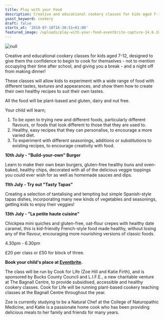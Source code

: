 ```yaml
---
title: Play with your Food
description: Creative and educational cookery classes for kids aged 7-12
yoast_keyword: cookery
draft: false
starts_at: '2018-07-10T16:30:51+01:00'
featured_image: /uploads/play-with-your-food-eventbrite-capture-14.6.18.jpeg
---
```

![null](/uploads/play-with-your-food-eventbrite-capture-14.6.18.jpeg)

Creative and educational cookery classes for kids aged 7-12, designed to give them the confidence to begin to cook for themselves - not to mention occupying their time after school, and giving you a break - and a night off from making dinner!

These classes will allow kids to experiment with a wide range of food with different tastes, textures and appearances, and show them how to create their own healthy recipes to suit their own tastes.

All the food will be plant-based and gluten, dairy and nut free.

Your child will learn;

1. To be open to trying new and different foods, particularly different flavours, or foods that look different to those that they are used to.
2. Healthy, easy recipes that they can personalise, to encourage a more varied diet.
3. To experiment with different seasonings, additions or substitutions to existing recipes, to encourage creativity with food.

**10th July - "Build-your-own" Burger**

Learn to make their own bean burgers, gluten-free healthy buns and oven-baked, healthy chips, decorated with all of the delicious veggie toppings you could ever wish for as well as homemade sauces and dips.

**11th July - Try out "Tasty Tapas"**

Creating a selection of tantalising and tempting but simple Spanish-style tapas dishes, incorporating many new kinds of vegetables and seasonings, getting kids to enjoy their veggies!

**13th July - "La petite haute cuisine"**

Chickpea mini quiches and gluten-free, oat-flour crepes with healthy date caramel, this is kid-friendly French-style food made healthy, without losing any of the flavour, encouraging more nourishing versions of classic foods.

4.30pm - 6.30pm

£20 per class or £50 for block of three. 

**Book your child's place at [Eventbrite](https://www.eventbrite.co.uk/d/united-kingdom--amersham/play-with-your-food/?q=bagnall&mode=search&page=1).**

The class will be run by Cook for Life (Zoe Hill and Katie Firth), and is sponsored by Bucks County Council and L.I.F.E., a new charitable venture at The Bagnall Centre, to provide subsidised, accessible and healthy cookery classes. Cook for Life will be running plant-based cookery teaching classes at the Bagnall Centre throughout the year. 

Zoe is currently studying to be a Natural Chef at the College of Naturopathic Medicine, and Katie is a passionate home cook who has been providing delicious meals to her family and friends for many years.
